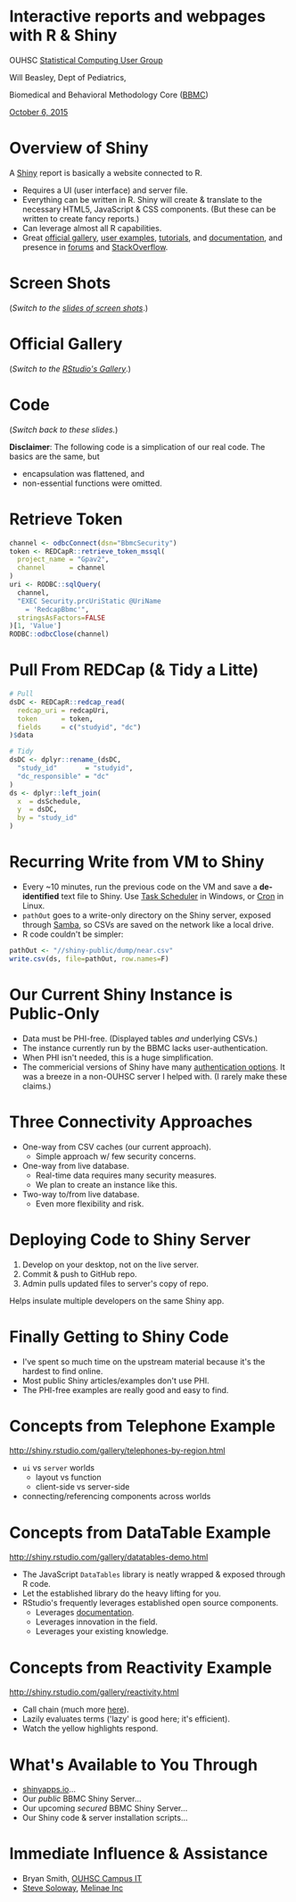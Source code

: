 <style type="text/css">
.small-code pre code {
   font-size: 0.8em;
}
</style>


Interactive reports and webpages with R & Shiny
========================================================

OUHSC [Statistical Computing User Group](https://github.com/OuhscBbmc/StatisticalComputing)

Will Beasley, Dept of Pediatrics, 

Biomedical and Behavioral Methodology Core ([BBMC](http://ouhsc.edu/BBMC/))

[October 6, 2015](https://github.com/OuhscBbmc/StatisticalComputing/tree/master/2015_Presentations/10_October/)


Overview of Shiny
========================================================

A [Shiny](http://shiny.rstudio.com) report is basically a website connected to R.

  * Requires a UI (user interface) and server file.
  * Everything can be written in R.  Shiny will create & translate to the necessary HTML5, JavaScript & CSS components.  (But these can be written to create fancy reports.)
  * Can leverage almost all R capabilities.
  * Great [official gallery](http://shiny.rstudio.com/gallery/), [user examples](https://www.rstudio.com/products/shiny/shiny-user-showcase/), [tutorials](http://shiny.rstudio.com/tutorial/), and [documentation](http://shiny.rstudio.com/), and presence in [forums](https://groups.google.com/forum/#!forum/shiny-discuss) and  [StackOverflow](http://stackoverflow.com/questions/tagged/shiny).


Screen Shots
========================================================
(*Switch to the [slides of screen shots](https://github.com/OuhscBbmc/StatisticalComputing/blob/master/2015_Presentations/10_October/beasley-scug-shiny-2015-10.pdf)*.)


Official Gallery
========================================================
(*Switch to the [RStudio's Gallery](https://github.com/OuhscBbmc/StatisticalComputing/blob/master/2015_Presentations/10_October/beasley-scug-shiny-2015-10.pdf)*.)

Code
========================================================
(*Switch back to these slides.*)

**Disclaimer**: The following code is a simplication of our real code.  The basics are the same, but 
* encapsulation was flattened, and 
* non-essential functions were omitted.


Retrieve Token
========================================================

```r
channel <- odbcConnect(dsn="BbmcSecurity")
token <- REDCapR::retrieve_token_mssql(
  project_name = "Gpav2", 
  channel      = channel
)
uri <- RODBC::sqlQuery(
  channel, 
  "EXEC Security.prcUriStatic @UriName 
    = 'RedcapBbmc'", 
  stringsAsFactors=FALSE
)[1, 'Value']
RODBC::odbcClose(channel)
```


Pull From REDCap (& Tidy a Litte)
========================================================

```r
# Pull
dsDC <- REDCapR::redcap_read(
  redcap_uri = redcapUri, 
  token      = token, 
  fields     = c("studyid", "dc")
)$data

# Tidy
dsDC <- dplyr::rename_(dsDC, 
  "study_id"       = "studyid",
  "dc_responsible" = "dc"
)
ds <- dplyr::left_join(
  x  = dsSchedule, 
  y  = dsDC, 
  by = "study_id"
)
```  


Recurring Write from VM to Shiny
========================================================

* Every ~10 minutes, run the previous code on the VM and save a **de-identified** text file to Shiny.  Use  [Task Scheduler](https://msdn.microsoft.com/en-us/library/windows/desktop/aa383614.aspx) in Windows, or  [Cron](https://help.ubuntu.com/community/CronHowto) in Linux.
* `pathOut` goes to a write-only directory on the Shiny server, exposed through [Samba](https://www.samba.org/), so CSVs are saved on the network like a local drive.
* R code couldn't be simpler:


```r
pathOut <- "//shiny-public/dump/near.csv"
write.csv(ds, file=pathOut, row.names=F)
```


Our Current Shiny Instance is Public-Only
========================================================

* Data must be PHI-free. (Displayed tables *and* underlying CSVs.)
* The instance currently run by the BBMC lacks user-authentication.
* When PHI isn't needed, this is a huge simplification.
* The commericial versions of Shiny have many [authentication options](http://rstudio.github.io/shiny-server/latest/#authentication-security).  It was a breeze in a non-OUHSC server I helped with.  (I rarely make these claims.)


Three Connectivity Approaches
========================================================
* One-way from CSV caches (our current approach).
    * Simple approach w/ few security concerns.
* One-way from live database.
    * Real-time data requires many security measures.
    * We plan to create an instance like this.
* Two-way to/from live database.
    * Even more flexibility and risk.


Deploying Code to Shiny Server
========================================================
1. Develop on your desktop, not on the live server.
2. Commit & push to GitHub repo.
3. Admin pulls updated files to server's copy of repo.

Helps insulate multiple developers on the same Shiny app.


Finally Getting to Shiny Code
========================================================

* I've spent so much time on the upstream material because it's the hardest to find online.
* Most public Shiny articles/examples don't use PHI.
* The PHI-free examples are really good and easy to find.


Concepts from Telephone Example
========================================================

http://shiny.rstudio.com/gallery/telephones-by-region.html

* `ui` vs `server` worlds
    * layout vs function
    * client-side vs server-side
* connecting/referencing components across worlds


Concepts from DataTable Example
========================================================

http://shiny.rstudio.com/gallery/datatables-demo.html

* The JavaScript `DataTables` library is neatly wrapped & exposed through R code.
* Let the established library do the heavy lifting for you.
* RStudio's frequently leverages established open source components.
    * Leverages [documentation](https://www.datatables.net/).
    * Leverages innovation in the field.
    * Leverages your existing knowledge.


Concepts from Reactivity Example
========================================================

http://shiny.rstudio.com/gallery/reactivity.html

* Call chain (much more [here](http://shiny.rstudio.com/tutorial/lesson6/)).
* Lazily evaluates terms ('lazy' is good here; it's efficient).
* Watch the yellow highlights respond.


What's Available to You Through
========================================================
* [shinyapps.io](http://www.shinyapps.io/)...
* Our *public* BBMC Shiny Server...
* Our upcoming *secured* BBMC Shiny Server...
* Our Shiny code & server installation scripts...


Immediate Influence & Assistance
========================================================
* Bryan Smith, [OUHSC Campus IT](http://it.ouhsc.edu/)
* [Steve Soloway](https://www.linkedin.com/pub/steven-soloway/19/6b4/619), [Melinae Inc](http://www.melinae.com/)
